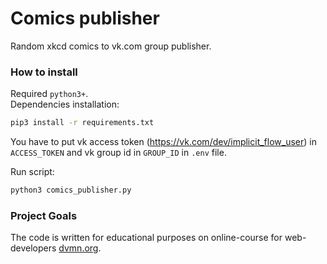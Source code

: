 # Comics publisher

Random xkcd comics to vk.com group publisher.

### How to install
Required ```python3+```. <br>
Dependencies installation:
```bash
pip3 install -r requirements.txt
```
You have to put vk access token (https://vk.com/dev/implicit_flow_user) in ```ACCESS_TOKEN``` and vk group id in ```GROUP_ID``` in ```.env``` file.

Run script:
```bash
python3 comics_publisher.py
```

### Project Goals

The code is written for educational purposes on online-course for web-developers [dvmn.org](https://dvmn.org/).
